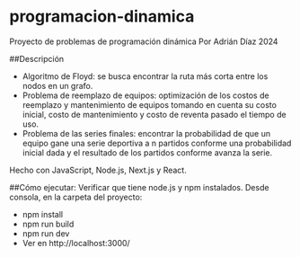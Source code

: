 # programacion-dinamica
Proyecto de problemas de programación dinámica
Por Adrián Díaz
2024

##Descripción
- Algoritmo de Floyd: se busca encontrar la ruta más corta entre los nodos en un grafo.
- Problema de reemplazo de equipos: optimización de los costos de reemplazo y mantenimiento de equipos tomando en cuenta su costo inicial, costo de mantenimiento y costo de reventa pasado el tiempo de uso.
- Problema de las series finales: encontrar la probabilidad de que un equipo gane una serie deportiva a n partidos conforme una probabilidad inicial dada y el resultado de los partidos conforme avanza la serie.

Hecho con JavaScript, Node.js, Next.js y React.

##Cómo ejecutar:
Verificar que tiene node.js y npm instalados.
Desde consola, en la carpeta del proyecto:
- npm install
- npm run build
- npm run dev
- Ver en http://localhost:3000/

